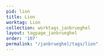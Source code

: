 ```yaml
---
pid: lion
title: Lion
worktag: Lion
collection: worktags_janbrueghel
layout: tagpage_janbrueghel
order: '107'
permalink: "/janbrueghel/tags/lion"
---
```

